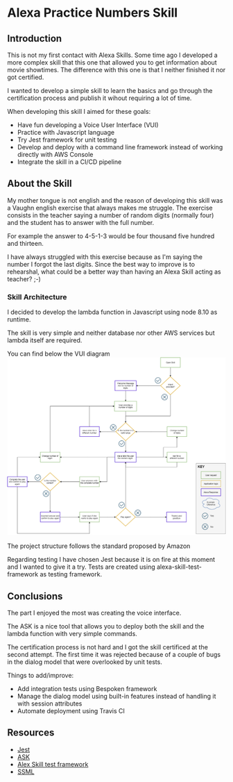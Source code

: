 # Alexa Practice Numbers Skill

## Introduction

This is not my first contact with Alexa Skills. Some time ago I developed a more complex skill that this one that allowed you to get information about movie showtimes. The difference with this one is that I neither finished it nor got certified.

I wanted to develop a simple skill to learn the basics and go through the certification process and publish it wihout requiring a lot of time.

When developing this skill I aimed for these goals:

* Have fun developing a Voice User Interface (VUI)
* Practice with Javascript language
* Try Jest framework for unit testing
* Develop and deploy with a command line framework instead of working directly with AWS Console
* Integrate the skill in a CI/CD pipeline

## About the Skill

My mother tongue is not english and the reason of developing this skill was a Vaughn english exercise that always makes me struggle. The exercise consists in the teacher saying a number of random digits (normally four) and the student has to answer with the full number.

For example the answer to 4-5-1-3 would be four thousand five hundred and thirteen.

I have always struggled with this exercise because as I'm saying the number I forgot the last digits. Since the best way to improve is to rehearshal, what could be a better way than having an Alexa Skill acting as teacher? ;-)

### Skill Architecture

I decided to develop the lambda function in Javascript using node 8.10 as runtime.

The skill is very simple and neither database nor other AWS services but lambda itself are required.

You can find below the VUI diagram
<kbd><img src="https://github.com/sergiosamu/skill-numbers/blob/master/images/VUI.png" /></kbd>

The project structure follows the standard proposed by Amazon

Regarding testing I have chosen Jest because it is on fire at this moment and I wanted to give it a try. Tests are created using alexa-skill-test-framework as testing framework.

## Conclusions

The part I enjoyed the most was creating the voice interface.

The ASK is a nice tool that allows you to deploy both the skill and the lambda function with very simple commands.

The certification process is not hard and I got the skill certificed at the second attempt. The first time it was rejected because of a couple of bugs in the dialog model that were overlooked by unit tests.

Things to add/improve:

* Add integration tests using Bespoken framework
* Manage the dialog model using built-in features instead of handling it with session attributes
* Automate deployment using Travis CI

## Resources

* [Jest](https://jestjs.io/)
* [ASK](https://developer.amazon.com/en-US/alexa/alexa-skills-kit)
* [Alex Skill test framework](https://github.com/BrianMacIntosh/alexa-skill-test-framework)
* [SSML](https://developer.amazon.com/es/docs/custom-skills/speech-synthesis-markup-language-ssml-reference.html)
